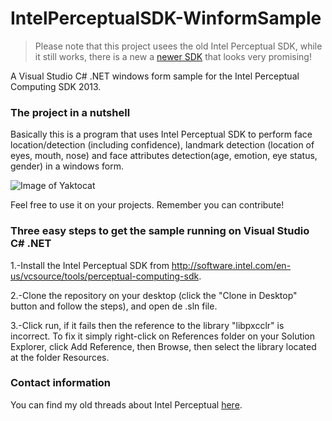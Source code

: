 IntelPerceptualSDK-WinformSample
================================

> Please note that this project usees the old Intel Perceptual SDK, while it still works, there is a new a [newer SDK](https://software.intel.com/en-us/intel-realsense-sdk) that looks very promising!

A Visual Studio C# .NET windows form sample for the Intel Perceptual Computing SDK 2013. 


### The project in a nutshell

Basically this is a program that uses Intel Perceptual SDK to perform face location/detection (including confidence), landmark detection (location of eyes, mouth, nose) and face attributes detection(age, emotion, eye status, gender) in a windows form. 

![Image of Yaktocat](http://imagizer.imageshack.us/a/img12/3250/v97j.png)

Feel free to use it on your projects. Remember you can contribute!


### Three easy steps to get the sample running on Visual Studio C# .NET

1.-Install the Intel Perceptual SDK from http://software.intel.com/en-us/vcsource/tools/perceptual-computing-sdk.

2.-Clone the repository on your desktop (click the "Clone in Desktop" button and follow the steps), and open de .sln file.

3.-Click run, if it fails then the reference to the library "libpxcclr" is incorrect. To fix it simply right-click on References folder on your Solution Explorer, click Add Reference, then Browse, then select the library located at the folder Resources.


### Contact information

You can find my old threads about Intel Perceptual [here](http://software.intel.com/en-us/user/815018).

